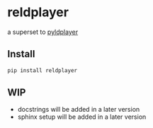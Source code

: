 # reldplayer

a superset to [pyldplayer](https://github.com/ZackaryW/pyldplayer)

## Install
```bash
pip install reldplayer
```

## WIP
- docstrings will be added in a later version
- sphinx setup will be added in a later version